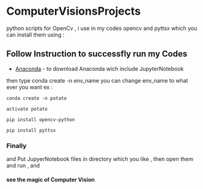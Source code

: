 # ComputerVisionsProjects
python scripts for OpenCv , i use in my codes opencv and pyttsx which you can install them using :

## Follow Instruction to successfly run my Codes

* [Anaconda](anaconda.com/download/) - to download Anaconda wich include JupyterNotebook

then type conda create -n env_name
you can change env_name to what ever you want ex :
```
conda create -n potato
```
```
activate potato
```
```
pip install opencv-python
```

```
pip install pyttsx
```

### Finally

and Put JupyerNotebook files in directory which you like , then open them and run ,
and
#### see the magic of Computer Vision

